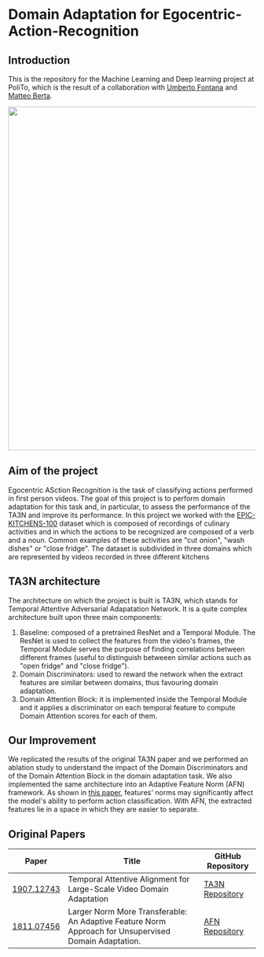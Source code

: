 
# Domain Adaptation for Egocentric-Action-Recognition

## Introduction
This is the repository for the Machine Learning and Deep learning project at PoliTo, which is the result of a collaboration with [Umberto Fontana](https://github.com/Terdis) and [Matteo Berta](https://github.com/MatteoBerta).

<p align="center"><img src="https://user-images.githubusercontent.com/104196258/229546440-10a86381-6961-4af8-8386-0166031ff323.png" width="700">



## Aim of the project
Egocentric ASction Recognition is the task of classifying actions performed in first person videos. The goal of this project is to perform domain adaptation for this task and, in particular, to assess the performance of the TA3N and improve its performance.
In this project we worked with the [EPIC-KITCHENS-100](https://epic-kitchens.github.io/2023) dataset which is composed of recordings of culinary activities and in which the actions to be recognized are composed of a verb and a noun. Common examples of these activities are "cut onion", "wash dishes" or "close fridge". The dataset is subdivided in three domains which are represented by videos recorded in three different kitchens

## TA3N architecture
The architecture on which the project is built is TA3N, which stands for Temporal Attentive Adversarial Adapatation Network. It is a quite complex architecture built upon three main components: 
1. Baseline: composed of a pretrained ResNet and a Temporal Module. The ResNet is used to collect the features from the video's frames, the Temporal Module serves the purpose of finding correlations between different frames (useful to distinguish betweeen similar actions such as "open fridge" and "close fridge").
2. Domain Discriminators: used to reward the network when the extract features are similar between domains, thus favouring domain adaptation.
3. Domain Attention Block: it is implemented inside the Temporal Module and it applies a discriminator on each temporal feature to compute Domain Attention scores for each of them.

## Our Improvement
We replicated the results of the original TA3N paper and we performed an ablation study to understand the impact of the Domain Discriminators and of the Domain Attention Block in the domain adaptation task. We also implemented the same architecture into an Adaptive Feature Norm (AFN) framework. As shown in 
[this paper](https://arxiv.org/pdf/1811.07456.pdf), features' norms may significantly affect the model's ability to perform action classification. With AFN, the extracted features lie in a space in which they are easier to separate. 

## Original Papers

| Paper | Title | GitHub Repository |
| ----- | ----- | --------------------- |
| [1907.12743](https://arxiv.org/abs/1907.12743) | Temporal Attentive Alignment for Large-Scale Video Domain Adaptation | [TA3N Repository](https://github.com/jonmun/EPIC-KITCHENS-100_UDA_TA3N) |
| [1811.07456](https://arxiv.org/pdf/1811.07456.pdf) | Larger Norm More Transferable: An Adaptive Feature Norm Approach for Unsupervised Domain Adaptation. | [AFN Repository](https://github.com/jihanyang/AFN) |
